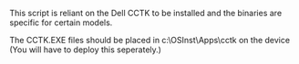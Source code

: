 This script is reliant on the Dell CCTK to be installed and the binaries are specific for certain models.

The CCTK.EXE files should be placed in c:\OSInst\Apps\cctk on the device (You will have to deploy this seperately.)